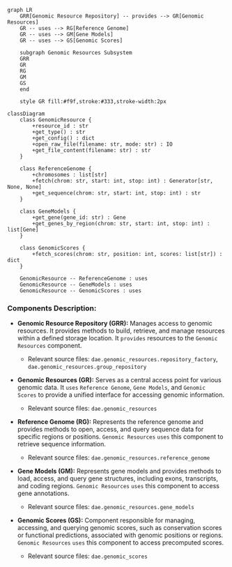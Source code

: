```mermaid
graph LR
    GRR[Genomic Resource Repository] -- provides --> GR[Genomic Resources]
    GR -- uses --> RG[Reference Genome]
    GR -- uses --> GM[Gene Models]
    GR -- uses --> GS[Genomic Scores]

    subgraph Genomic Resources Subsystem
    GRR
    GR
    RG
    GM
    GS
    end

    style GR fill:#f9f,stroke:#333,stroke-width:2px
```
```mermaid
classDiagram
    class GenomicResource {
        +resource_id : str
        +get_type() : str
        +get_config() : dict
        +open_raw_file(filename: str, mode: str) : IO
        +get_file_content(filename: str) : str
    }

    class ReferenceGenome {
        +chromosomes : list[str]
        +fetch(chrom: str, start: int, stop: int) : Generator[str, None, None]
        +get_sequence(chrom: str, start: int, stop: int) : str
    }

    class GeneModels {
        +get_gene(gene_id: str) : Gene
        +get_genes_by_region(chrom: str, start: int, stop: int) : list[Gene]
    }

    class GenomicScores {
        +fetch_scores(chrom: str, position: int, scores: list[str]) : dict
    }

    GenomicResource -- ReferenceGenome : uses
    GenomicResource -- GeneModels : uses
    GenomicResource -- GenomicScores : uses
```

### Components Description:

*   **Genomic Resource Repository (GRR):** Manages access to genomic resources. It provides methods to build, retrieve, and manage resources within a defined storage location. It `provides` resources to the `Genomic Resources` component.
    *   Relevant source files: `dae.genomic_resources.repository_factory`, `dae.genomic_resources.group_repository`

*   **Genomic Resources (GR):** Serves as a central access point for various genomic data. It `uses` `Reference Genome`, `Gene Models`, and `Genomic Scores` to provide a unified interface for accessing genomic information.
    *   Relevant source files: `dae.genomic_resources`

*   **Reference Genome (RG):** Represents the reference genome and provides methods to open, access, and query sequence data for specific regions or positions. `Genomic Resources` `uses` this component to retrieve sequence information.
    *   Relevant source files: `dae.genomic_resources.reference_genome`

*   **Gene Models (GM):** Represents gene models and provides methods to load, access, and query gene structures, including exons, transcripts, and coding regions. `Genomic Resources` `uses` this component to access gene annotations.
    *   Relevant source files: `dae.genomic_resources.gene_models`

*   **Genomic Scores (GS):** Component responsible for managing, accessing, and querying genomic scores, such as conservation scores or functional predictions, associated with genomic positions or regions. `Genomic Resources` `uses` this component to access precomputed scores.
    *   Relevant source files: `dae.genomic_scores`
